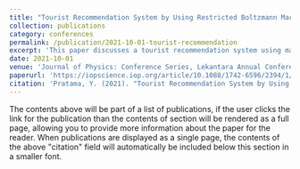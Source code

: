 ```yaml
---
title: "Tourist Recommendation System by Using Restricted Boltzmann Machine and Matrix Factorization Alternating Square"
collection: publications
category: conferences
permalink: /publication/2021-10-01-tourist-recommendation
excerpt: 'This paper discusses a tourist recommendation system using machine learning techniques.'
date: 2021-10-01
venue: 'Journal of Physics: Conference Series, Lekantara Annual Conference on Engineering and Information Technology (LiTE)'
paperurl: 'https://iopscience.iop.org/article/10.1088/1742-6596/2394/1/012102'
citation: 'Pratama, Y. (2021). "Tourist Recommendation System by Using Restricted Boltzmann Machine and Matrix Factorization Alternating Square." <i>Journal of Physics: Conference Series</i>. 2394.'
---
```


The contents above will be part of a list of publications, if the user clicks the link for the publication than the contents of section will be rendered as a full page, allowing you to provide more information about the paper for the reader. When publications are displayed as a single page, the contents of the above "citation" field will automatically be included below this section in a smaller font.
